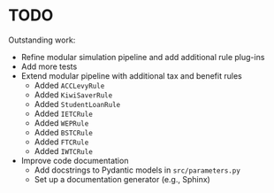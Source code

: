 # TODO

Outstanding work:

* Refine modular simulation pipeline and add additional rule plug-ins
* Add more tests
* Extend modular pipeline with additional tax and benefit rules
  * Added `ACCLevyRule`
  * Added `KiwiSaverRule`
  * Added `StudentLoanRule`
  * Added `IETCRule`
  * Added `WEPRule`
  * Added `BSTCRule`
  * Added `FTCRule`
  * Added `IWTCRule`
* Improve code documentation
  * Add docstrings to Pydantic models in `src/parameters.py`
  * Set up a documentation generator (e.g., Sphinx)
